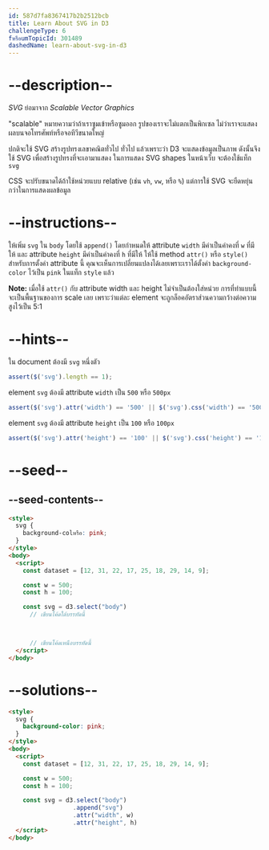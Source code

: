 ```yaml
---
id: 587d7fa8367417b2b2512bcb
title: Learn About SVG in D3
challengeType: 6
fหรือumTopicId: 301489
dashedName: learn-about-svg-in-d3
---
```


# --description--

<dfn>SVG</dfn> ย่อมาจาก <dfn>Scalable Vector Graphics</dfn>

"scalable" หมายความว่าถ้าเราซูมเข้าหรือซูมออก รูปของเราจะไม่แตกเป็นพิกเซล ไม่ว่าเราจะแสดงผลบนจอโทรศัพท์หรือจอทีวีขนาดใหญ่

ปกติจะใช้ SVG สร้างรูปทรงเลขาคณิตทั่วไป ทั่วไป
แล้วเพราะว่า D3 จะแสดงข้อมูลเป็นภาพ ดังนั้นจึงใช้ SVG เพื่อสร้างรูปทรงที่จะเอามาแสดง ในการแสดง SVG shapes ในหน้าเว็บ จะต้องใช้แท็ก `svg`

CSS จะปรับขนาดได้ถ้าใช้หน่วยแบบ relative (เช่น `vh`, `vw`, หรือ `%`) แต่การใช้ SVG จะยืดหยุ่นกว่าในการแสดงผลข้อมูล

# --instructions--

ให้เพิ่ม `svg` ใน `body` โดยใช้ `append()` โดยกำหนดให้ attribute `width` มีค่าเป็นค่าคงที่ `w` ที่มีให้ และ attribute `height` มีค่าเป็นค่าคงที่ `h` ที่มีให้
ให้ใช้ method `attr()` หรือ `style()` สำหรับการตั้งค่า attribute นี้
คุณจะเห็นการเปลี่ยนแปลงได้เลยเพราะเราได้ตั้งค่า `background-color` ไว้เป็น `pink` ในแท็ก `style` แล้ว

**Note:** เมื่อใช้ `attr()` กับ attribute width และ height ไม่จำเป็นต้องใส่หน่วย 
การที่ทำแบบนี้จะเป็นพื้นฐานของการ scale เลย เพราะว่าแต่ละ element จะถูกล็อคอัตราส่วนความกว้างต่อความสูงไว้เป็น 5:1

# --hints--

ใน document ต้องมี `svg` หนึ่งตัว

```js
assert($('svg').length == 1);
```

element `svg` ต้องมี attribute `width` เป็น `500` หรือ `500px`

```js
assert($('svg').attr('width') == '500' || $('svg').css('width') == '500px');
```

element `svg` ต้องมี attribute `height` เป็น `100` หรือ `100px`

```js
assert($('svg').attr('height') == '100' || $('svg').css('height') == '100px');
```

# --seed--

## --seed-contents--

```html
<style>
  svg {
    background-colหรือ: pink;
  }
</style>
<body>
  <script>
    const dataset = [12, 31, 22, 17, 25, 18, 29, 14, 9];

    const w = 500;
    const h = 100;

    const svg = d3.select("body")
      // เขียนโค้ดใต้บรรทัดนี้



      // เขียนโค้ดเหนือบรรทัดนี้
  </script>
</body>
```

# --solutions--

```html
<style>
  svg {
    background-color: pink;
  }
</style>
<body>
  <script>
    const dataset = [12, 31, 22, 17, 25, 18, 29, 14, 9];

    const w = 500;
    const h = 100;

    const svg = d3.select("body")
                  .append("svg")
                  .attr("width", w)
                  .attr("height", h)
  </script>
</body>
```
